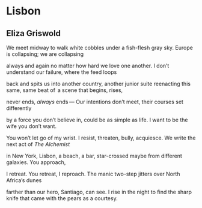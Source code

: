 # Lisbon
## Eliza Griswold
We meet midway to walk white cobbles
under a fish-flesh gray sky.
Europe is collapsing; we are collapsing

always and again no matter how hard
we love one another. I don’t understand
our failure, where the feed loops

back and spits us into another country,
another junior suite reenacting this same,
same beat of   a scene that begins, rises,

never ends, _always_ ends —
Our intentions don’t meet,
their courses set differently

by a force you don’t believe in,
could be as simple as life. I want
to be the wife you don’t want.

You won’t let go of my wrist.
I resist, threaten, bully, acquiesce.
We write the next act of _The Alchemist_

in New York, Lisbon, a beach,
a bar, star-crossed maybe
from different galaxies. You approach,

I retreat. You retreat, I reproach.
The manic two-step jitters
over North Africa’s dunes

farther than our hero, Santiago, can see.
I rise in the night to find the sharp knife
that came with the pears as a courtesy.
